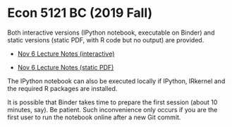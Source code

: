 # Econ 5121 BC (2019 Fall)



Both interactive versions (IPython notebook, executable on Binder) and static versions (static PDF, with R code but no output) are provided.



* [Nov 6 Lecture Notes (interactive)](http://mybinder.org/v2/gh/zhentaoshi/MSc-notes/master?filepath=time_series.ipynb)

* [Nov 6 Lecture Notes (static PDF)](https://github.com/zhentaoshi/MSc-notes/blob/master/time_series.pdf)



The IPython notebook can also be executed locally if IPython, IRkernel and the required R packages are installed.

It is possible that Binder takes time to prepare the first session (about 10 minutes, say). Be patient. Such inconvenience only occurs if you are the first user to run the notebook online after a new Git commit.

